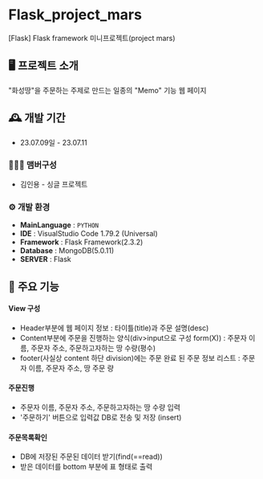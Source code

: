 # Flask_project_mars
[Flask] Flask framework 미니프로젝트(project mars) 

## 🖥️ 프로젝트 소개 
"화성땅"을 주문하는 주제로 만드는 일종의 "Memo" 기능 웹 페이지

## 🕰️ 개발 기간
* 23.07.09일 - 23.07.11

### 🧑‍🤝‍🧑 맴버구성 
 - 김인용 - 싱글 프로젝트

### ⚙️ 개발 환경 
- **MainLanguage** : `PYTHON`
- **IDE** : VisualStudio Code 1.79.2 (Universal)
- **Framework** : Flask Framework(2.3.2)
- **Database** : MongoDB(5.0.11)
- **SERVER** : Flask

## 📌 주요 기능
#### View 구성
- Header부분에 웹 페이지 정보 : 타이틀(title)과 주문 설명(desc)
- Content부분에 주문을 진행하는 양식(div>input으로 구성 form(X)) : 주문자 이름, 주문자 주소, 주문하고자하는 땅 수량(평수)
- footer(사실상 content 하단 division)에는 주문 완료 된 주문 정보 리스트 : 주문자 이름, 주문자 주소, 땅 주문 량
  
#### 주문진행
- 주문자 이름, 주문자 주소, 주문하고자하는 땅 수량 입력
- '주문하기' 버튼으로 입력값 DB로 전송 및 저장 (insert)

#### 주문목록확인
- DB에 저장된 주문된 데이터 받기(find(==read))
- 받은 데이터를 bottom 부분에 표 형태로 출력
